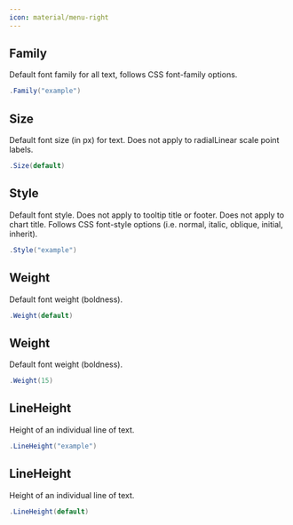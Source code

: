 ```yaml
---
icon: material/menu-right
---
```


## Family
Default font family for all text, follows CSS font-family options.
```csharp
.Family("example")
```

## Size
Default font size (in px) for text. Does not apply to radialLinear scale point labels.
```csharp
.Size(default)
```

## Style
Default font style. Does not apply to tooltip title or footer.
            Does not apply to chart title. Follows CSS font-style options (i.e. normal, italic, oblique, initial, inherit).
```csharp
.Style("example")
```

## Weight
Default font weight (boldness).
```csharp
.Weight(default)
```

## Weight
Default font weight (boldness).
```csharp
.Weight(15)
```

## LineHeight
Height of an individual line of text.
```csharp
.LineHeight("example")
```

## LineHeight
Height of an individual line of text.
```csharp
.LineHeight(default)
```

